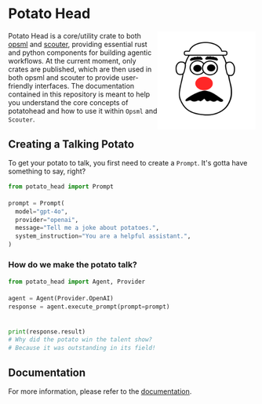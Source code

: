 # Potato Head

<div style="margin-bottom: 20px; position: relative; z-index: 1;">
  <img align="right" width="200" src="images/potatohead.svg">
</div>


Potato Head is a core/utility crate to both [opsml](https://github.com/demml/opsml) and [scouter](https://github.com/demml/scouter), providing essential rust and python components for building agentic workflows. At the current moment, only crates are published, which are then used in both opsml and scouter to provide user-friendly interfaces. The documentation contained in this repository is meant to help you understand the core concepts of potatohead and how to use it within `Opsml` and `Scouter`. 


## Creating a Talking Potato
To get your potato to talk, you first need to create a `Prompt`. It's gotta have something to say, right?

```python
from potato_head import Prompt

prompt = Prompt(
  model="gpt-4o",
  provider="openai",
  message="Tell me a joke about potatoes.",
  system_instruction="You are a helpful assistant.",
)
```

### How do we make the potato talk?

```python
from potato_head import Agent, Provider

agent = Agent(Provider.OpenAI)
response = agent.execute_prompt(prompt=prompt)


print(response.result)
# Why did the potato win the talent show?
# Because it was outstanding in its field!
```

## Documentation

For more information, please refer to the [documentation](https://docs.demml.io/potatohead).